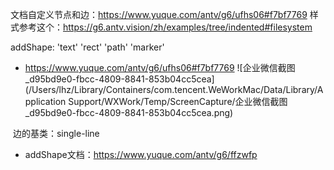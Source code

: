 文档自定义节点和边：https://www.yuque.com/antv/g6/ufhs06#f7bf7769
样式参考这个：https://g6.antv.vision/zh/examples/tree/indented#filesystem

addShape: 'text'  'rect' 'path' 'marker'

- https://www.yuque.com/antv/g6/ufhs06#f7bf7769
  ![企业微信截图_d95bd9e0-fbcc-4809-8841-853b04cc5cea](/Users/lhz/Library/Containers/com.tencent.WeWorkMac/Data/Library/Application Support/WXWork/Temp/ScreenCapture/企业微信截图_d95bd9e0-fbcc-4809-8841-853b04cc5cea.png)

​      边的基类：single-line

- addShape文档：https://www.yuque.com/antv/g6/ffzwfp

